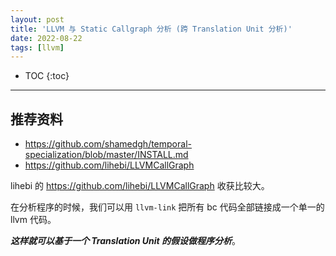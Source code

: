 ```yaml
---
layout: post
title: 'LLVM 与 Static Callgraph 分析 (跨 Translation Unit 分析)'
date: 2022-08-22
tags: [llvm]
---
```


* TOC 
{:toc}

---


## 推荐资料
* <https://github.com/shamedgh/temporal-specialization/blob/master/INSTALL.md>
* <https://github.com/lihebi/LLVMCallGraph>

lihebi 的 <https://github.com/lihebi/LLVMCallGraph> 收获比较大。

在分析程序的时候，我们可以用 `llvm-link` 把所有 bc 代码全部链接成一个单一的 llvm 代码。

***这样就可以基于一个 Translation Unit 的假设做程序分析***。


